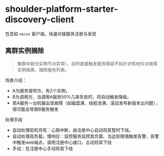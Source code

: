 # shoulder-platform-starter-discovery-client

包含如 `nacos` 客户端，快速对接服务注册与发现


## 离群实例摘除

> 集群中部分实例节点异常），此时直接触发服务降级不如针对性地仅对故障实例隔离，摘除服务列表。

场景介绍：
- A为服务提供方，有2个实例。
- B为调用方，当调用A服务50%几率失败时，将自动触发降级。
- 若A服务一台机器出现故障（如磁盘满、线程池满，滚动发布新版本出问题），很可能会导致B服务触发

处理手段
- 自动处理宕机夯死：心跳中断，由注册中心自动将其暂时下线。
- 自动处理高负载，慢响应：监控服务监控其负载、当达到限值触发告警、告警中触发web端点，调用注册中心接口，主动将其下线
- 手动：在注册中心手动将其下线
